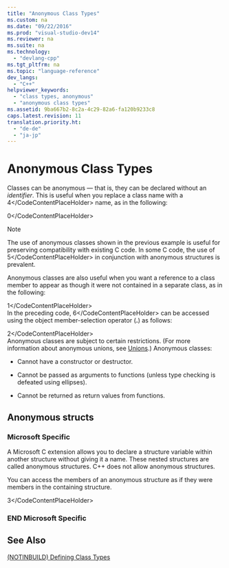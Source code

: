 ```yaml
---
title: "Anonymous Class Types"
ms.custom: na
ms.date: "09/22/2016"
ms.prod: "visual-studio-dev14"
ms.reviewer: na
ms.suite: na
ms.technology: 
  - "devlang-cpp"
ms.tgt_pltfrm: na
ms.topic: "language-reference"
dev_langs: 
  - "C++"
helpviewer_keywords: 
  - "class types, anonymous"
  - "anonymous class types"
ms.assetid: 9ba667b2-8c2a-4c29-82a6-fa120b9233c8
caps.latest.revision: 11
translation.priority.ht: 
  - "de-de"
  - "ja-jp"
---
```

# Anonymous Class Types
Classes can be anonymous — that is, they can be declared without an *identifier*. This is useful when you replace a class name with a <CodeContentPlaceHolder>4\</CodeContentPlaceHolder> name, as in the following:  
  
<CodeContentPlaceHolder>0\</CodeContentPlaceHolder>  
> [!NOTE]
>  The use of anonymous classes shown in the previous example is useful for preserving compatibility with existing C code. In some C code, the use of <CodeContentPlaceHolder>5\</CodeContentPlaceHolder> in conjunction with anonymous structures is prevalent.  
  
 Anonymous classes are also useful when you want a reference to a class member to appear as though it were not contained in a separate class, as in the following:  
  
<CodeContentPlaceHolder>1\</CodeContentPlaceHolder>  
 In the preceding code, <CodeContentPlaceHolder>6\</CodeContentPlaceHolder> can be accessed using the object member-selection operator (**.**) as follows:  
  
<CodeContentPlaceHolder>2\</CodeContentPlaceHolder>  
 Anonymous classes are subject to certain restrictions. (For more information about anonymous unions, see [Unions](../vs140/unions.md).) Anonymous classes:  
  
-   Cannot have a constructor or destructor.  
  
-   Cannot be passed as arguments to functions (unless type checking is defeated using ellipses).  
  
-   Cannot be returned as return values from functions.  
  
## Anonymous structs  
  
### Microsoft Specific  
 A Microsoft C extension allows you to declare a structure variable within another structure without giving it a name. These nested structures are called anonymous structures. C++ does not allow anonymous structures.  
  
 You can access the members of an anonymous structure as if they were members in the containing structure.  
  
<CodeContentPlaceHolder>3\</CodeContentPlaceHolder>  
### END Microsoft Specific  
  
## See Also  
 [(NOTINBUILD) Defining Class Types](assetId:///e8c65425-0f3a-4dca-afc2-418c3b1e57da)